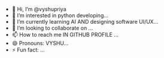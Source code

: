 - 👋 Hi, I’m @vyshupriya
- 👀 I’m interested in python developing...
- 🌱 I’m currently learning  AI AND designing software UI/UX...
- 💞️ I’m looking to collaborate on ...
- 📫 How to reach me IN GITHUB PROFILE ...
- 😄 Pronouns: VYSHU...
- ⚡ Fun fact: ...

<!---
vyshupriya/vyshupriya is a ✨ special ✨ repository because its `README.md` (this file) appears on your GitHub profile.
You can click the Preview link to take a look at your changes.
--->

